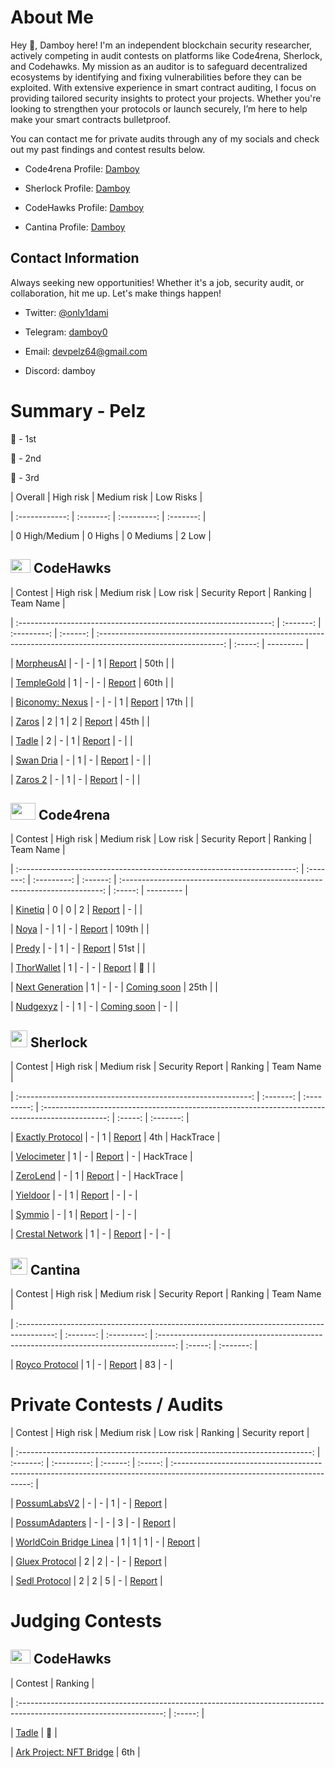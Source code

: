 # About Me

  

Hey 👋, Damboy here! I'm an independent blockchain security researcher, actively competing in audit contests on platforms like Code4rena, Sherlock, and Codehawks. My mission as an auditor is to safeguard decentralized ecosystems by identifying and fixing vulnerabilities before they can be exploited. With extensive experience in smart contract auditing, I focus on providing tailored security insights to protect your projects. Whether you're looking to strengthen your protocols or launch securely, I’m here to help make your smart contracts bulletproof.

You can contact me for private audits through any of my socials and check out my past findings and contest results below.

  

- Code4rena Profile: [Damboy](https://code4rena.com/@damboy)

- Sherlock Profile: [Damboy](https://audits.sherlock.xyz/watson/damboy)

- CodeHawks Profile: [Damboy](**[https://profiles.cyfrin.io/u/damboy](https://profiles.cyfrin.io/u/damboy)**)

-  Cantina Profile: [Damboy](**[https://cantina.xyz/u/damboy](https://cantina.xyz/u/damboy)**)

  

## Contact Information

  

Always seeking new opportunities! Whether it's a job, security audit, or collaboration, hit me up. Let's make things happen!

  

- Twitter: [@only1dami](https://twitter.com/Pelz_Dev)

- Telegram: [damboy0](https://t.me/damboy0)

- Email: [devpelz64@gmail.com](devpelz64@gmail.com)

- Discord: damboy

  

# Summary - Pelz

  

🥇 - 1st

🥈 - 2nd

🥉 - 3rd

  

| Overall | High risk | Medium risk | Low Risks |

| :------------: | :-------: | :---------: | :-------: |

| 0 High/Medium | 0 Highs | 0 Mediums | 2 Low |

  

## <img src="https://res.cloudinary.com/droqoz7lg/image/upload/v1689080263/snhkgvtsidryjdtx0pce.png" width=32 height=22> CodeHawks

  

| Contest | High risk | Medium risk | Low risk | Security Report | Ranking | Team Name |

| :---------------------------------------------------------------: | :-------: | :---------: | :------: | :-------------------------------------------------------------------------------------------------------------: | :-----: | --------- |

| [MorpheusAI](https://codehawks.cyfrin.io/c/2024-01-Morpheus/) | - | - | 1 | [Report](https://codehawks.cyfrin.io/c/2024-01-Morpheus/s/62) | 50th | |

| [TempleGold](https://codehawks.cyfrin.io/c/2024-07-templegold) | 1 | - | - | [Report](https://codehawks.cyfrin.io/c/2024-07-templegold/s/323) | 60th | |

| [Biconomy: Nexus](https://codehawks.cyfrin.io/c/2024-07-biconomy) | - | - | 1 | [Report](https://codehawks.cyfrin.io/c/2024-07-biconomy/results?lt=contest&page=1&sc=reward&sj=reward&t=report) | 17th | |

| [Zaros](https://codehawks.cyfrin.io/c/2024-07-zaros) | 2 | 1 | 2 | [Report](https://codehawks.cyfrin.io/c/2024-07-zaros/results?lt=contest&sc=reward&sj=reward&page=1&t=report) | 45th | |

| [Tadle](https://codehawks.cyfrin.io/c/2024-08-tadle) | 2 | - | 1 | [Report](https://codehawks.cyfrin.io/c/2024-08-tadle/results?t=report) | - | |

| [Swan Dria](https://codehawks.cyfrin.io/c/2024-10-swan-dria) | - | 1 | - | [Report](https://codehawks.cyfrin.io/c/2024-10-swan-dria/s/541) | - | |

| [Zaros 2](https://codehawks.cyfrin.io/c/2025-01-zaros-part-2) | - | 1 | - | [Report](https://codehawks.cyfrin.io/c/2025-01-zaros-part-2/s/907) | - | |

  

## <img src="https://code4rena.com/images/c4-logo-icon.svg" width=40 height=27> Code4rena

  

| Contest | High risk | Medium risk | Low risk | Security Report | Ranking | Team Name |

| :---------------------------------------------------------------------: | :-------: | :---------: | :------: | :-------------------------------------------------------------------------: | :-----: | --------- |

| [Kinetiq](https://code4rena.com/audits/2024-02-ai-arena#top) | 0 | 0 | 2 | [Report](**[https://code4rena.com/audits/2025-04-kinetiq/submissions/S-760](https://code4rena.com/audits/2025-04-kinetiq/submissions/S-760)**) | - | |

| [Noya](https://code4rena.com/audits/2024-04-noya#top) | - | 1 | - | [Report](https://github.com/code-423n4/2024-04-noya-findings/issues/51) | 109th | |

| [Predy](https://code4rena.com/audits/2024-05-predy#top) | - | 1 | - | [Report](https://github.com/code-423n4/2024-05-predy-findings/issues/246) | 51st | |

| [ThorWallet](https://code4rena.com/audits/2025-02-thorwallet) | 1 | - | - | [Report](https://code4rena.com/audits/2025-02-thorwallet/submissions/S-374) | 🥉 | |

| [Next Generation](https://code4rena.com/audits/2025-01-next-generation) | 1 | - | - | [Coming soon]() | 25th | |

| [Nudgexyz](https://code4rena.com/audits/2025-03-nudgexyz) | - | 1 | - | [Coming soon]() | - | |

  

## <img src="https://www.google.com/s2/favicons?sz=64&domain_url=https://audits.sherlock.xyz/" width=27 height=27> Sherlock

  

| Contest | High risk | Medium risk | Security Report | Ranking | Team Name |

| :----------------------------------------------------------: | :-------: | :---------: | :----------------------------------------------------------------------------------------------: | :-----: | :-------: |

| [Exactly Protocol](https://audits.sherlock.xyz/contests/396) | - | 1 | [Report](https://github.com/sherlock-audit/2024-07-exactly-stacking-contracts-judging/issues/22) | 4th | HackTrace |

| [Velocimeter](https://audits.sherlock.xyz/contests/442) | 1 | - | [Report](https://audits.sherlock.xyz/contests/442/report) | - | HackTrace |

| [ZeroLend](https://audits.sherlock.xyz/contests/466) | - | 1 | [Report](https://audits.sherlock.xyz/contests/466/report) | - | HackTrace |

| [Yieldoor](https://audits.sherlock.xyz/contests/791) | - | 1 | [Report](https://github.com/sherlock-audit/2025-02-yieldoor-judging/issues/564) | - | - |

| [Symmio](https://audits.sherlock.xyz/contests/838) | - | 1 | [Report](https://github.com/sherlock-audit/2025-03-symm-io-stacking-judging/issues/101) | - | - |

| [Crestal Network](https://audits.sherlock.xyz/contests/755) | 1 | - | [Report](https://github.com/sherlock-audit/2025-03-crestal-network-judging/issues/52) | - | - |

  

## <img src="https://www.google.com/s2/favicons?sz=64&domain_url=https://cantina.xyz/" width=27 height=27> Cantina

  

| Contest | High risk | Medium risk | Security Report | Ranking | Team Name |

| :---------------------------------------------------------------------------------------: | :-------: | :---------: | :----------------------------------------------------------------------------------: | :-----: | :-------: |

| [Royco Protocol](https://cantina.xyz/code/fadb5a8f-e39c-4a6b-89f6-a03858bb8602/README.md) | 1 | - | [Report](https://cantina.xyz/code/fadb5a8f-e39c-4a6b-89f6-a03858bb8602/findings/411) | 83 | - |

  

# Private Contests / Audits

  

| Contest | High risk | Medium risk | Low risk | Ranking | Security report |

| :-------------------------------------------------------------------------: | :-------: | :---------: | :------: | :-----: | :------------------------------------------------------------------------------------------------------------------------: |

| [PossumLabsV2](https://github.com/PossumLabsCrypto/PortalsV2) | - | - | 1 | - | [Report](https://github.com/shieldify-security/audits-portfolio/blob/main/reports/PossumLabs-V2-Security-Review.pdf) |

| [PossumAdapters](https://github.com/PossumLabsCrypto/Adapters) | - | - | 3 | - | [Report](https://github.com/shieldify-security/audits-portfolio/blob/main/reports/PossumLabs-Adapters-Security-Review.pdf) |

| [WorldCoin Bridge Linea](https://github.com/kfastov/worldcoin-bridge-linea) | 1 | 1 | 1 | - | [Report](https://github.com/DevPelz/DevPelz/blob/main/PrivateAudits/Pelz_WorldCoin_Bridge_Linea_Security_Review.pdf) |

| [Gluex Protocol](https://github.com/gluexprotocol) | 2 | 2 | - | - | [Report](https://github.com/DevPelz/DevPelz/blob/main/PrivateAudits/Pelz_GlueX_Router_Security_Review.pdf) |

| [Sedl Protocol](#) | 2 | 2 | 5 | - | [Report](https://github.com/DevPelz/DevPelz/blob/main/PrivateAudits/Pelz_SEDL_Security_Review.pdf) |

  

# Judging Contests

  

## <img src="https://res.cloudinary.com/droqoz7lg/image/upload/v1689080263/snhkgvtsidryjdtx0pce.png" width=32 height=22> CodeHawks

  

| Contest | Ranking |

| :------------------------------------------------------------------------------------------------------------------: | :-----: |

| [Tadle](https://codehawks.cyfrin.io/c/2024-08-tadle/results?t=leaderboard&lt=judging&page=1) | 🥈 |

| [Ark Project: NFT Bridge](https://codehawks.cyfrin.io/c/2024-07-ark-project/results?t=leaderboard&lt=judging&page=1) | 6th |